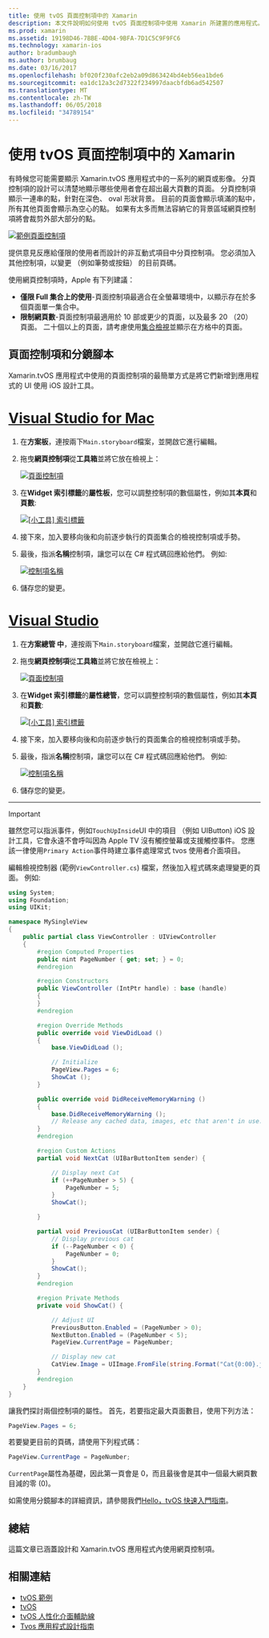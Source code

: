 ```yaml
---
title: 使用 tvOS 頁面控制項中的 Xamarin
description: 本文件說明如何使用 tvOS 頁面控制項中使用 Xamarin 所建置的應用程式。 它會提供頁面控制項的高層級描述，討論如何設定它們分鏡腳本，並檢查如何回應頁面變更事件。
ms.prod: xamarin
ms.assetid: 19198D46-7BBE-4D04-9BFA-7D1C5C9F9FC6
ms.technology: xamarin-ios
author: bradumbaugh
ms.author: brumbaug
ms.date: 03/16/2017
ms.openlocfilehash: bf020f230afc2eb2a09d863424bd4eb56ea1bde6
ms.sourcegitcommit: ea1dc12a3c2d7322f234997daacbfdb6ad542507
ms.translationtype: MT
ms.contentlocale: zh-TW
ms.lasthandoff: 06/05/2018
ms.locfileid: "34789154"
---
```

# <a name="working-with-tvos-page-controls-in-xamarin"></a>使用 tvOS 頁面控制項中的 Xamarin

有時候您可能需要顯示 Xamarin.tvOS 應用程式中的一系列的網頁或影像。 分頁控制項的設計可以清楚地顯示哪些使用者會在超出最大頁數的頁面。 分頁控制項顯示一連串的點，針對在深色、 oval 形狀背景。 目前的頁面會顯示填滿的點中，所有其他頁面會顯示為空心的點。 如果有太多而無法容納它的背景區域網頁控制項將會裁剪外部大部分的點。

[![](page-controls-images/page01.png "範例頁面控制項")](page-controls-images/page01.png#lightbox)

提供意見反應給僅限的使用者而設計的非互動式項目中分頁控制項。 您必須加入其他控制項，以變更 （例如筆勢或按鈕） 的目前頁碼。

使用網頁控制項時，Apple 有下列建議：

- **僅限 Full 集合上的使用**-頁面控制項最適合在全螢幕環境中，以顯示存在於多個頁面單一集合中。
- **限制網頁數**-頁面控制項最適用於 10 部或更少的頁面，以及最多 20 （20） 頁面。 二十個以上的頁面，請考慮使用[集合檢視](~/ios/tvos/user-interface/collection-views.md)並顯示在方格中的頁面。

<a name="Page-Controls-and-Storyboards" />

## <a name="page-controls-and-storyboards"></a>頁面控制項和分鏡腳本

Xamarin.tvOS 應用程式中使用的頁面控制項的最簡單方式是將它們新增到應用程式的 UI 使用 iOS 設計工具。

# <a name="visual-studio-for-mactabvsmac"></a>[Visual Studio for Mac](#tab/vsmac)

    
1. 在**方案板**，連按兩下`Main.storyboard`檔案，並開啟它進行編輯。
1. 拖曳**網頁控制項**從**工具箱**並將它放在檢視上： 

    [![](page-controls-images/page02.png "頁面控制項")](page-controls-images/page02.png#lightbox)
1. 在**Widget 索引標籤**的**屬性板**，您可以調整控制項的數個屬性，例如其**本頁**和**頁數**: 

    [![](page-controls-images/page03.png "[小工具] 索引標籤")](page-controls-images/page03.png#lightbox)
1. 接下來，加入要移向後和向前逐步執行的頁面集合的檢視控制項或手勢。
1. 最後，指派**名稱**控制項，讓您可以在 C# 程式碼回應給他們。 例如:  

    [![](page-controls-images/page04.png "控制項名稱")](page-controls-images/page04.png#lightbox)
1. 儲存您的變更。
    

# <a name="visual-studiotabvswin"></a>[Visual Studio](#tab/vswin)

    
1. 在**方案總管 中**，連按兩下`Main.storyboard`檔案，並開啟它進行編輯。
1. 拖曳**網頁控制項**從**工具箱**並將它放在檢視上： 

    [![](page-controls-images/page02-vs.png "頁面控制項")](page-controls-images/page02-vs.png#lightbox)
1. 在**Widget 索引標籤**的**屬性總管**，您可以調整控制項的數個屬性，例如其**本頁**和**頁數**: 

    [![](page-controls-images/page03-vs.png "[小工具] 索引標籤")](page-controls-images/page03-vs.png#lightbox)
1. 接下來，加入要移向後和向前逐步執行的頁面集合的檢視控制項或手勢。
1. 最後，指派**名稱**控制項，讓您可以在 C# 程式碼回應給他們。 例如:  

    [![](page-controls-images/page04-vs.png "控制項名稱")](page-controls-images/page04-vs.png#lightbox)
1. 儲存您的變更。
    

-----

> [!IMPORTANT]
> 雖然您可以指派事件，例如`TouchUpInside`UI 中的項目 （例如 UIButton) iOS 設計工具，它會永遠不會呼叫因為 Apple TV 沒有觸控螢幕或支援觸控事件。 您應該一律使用`Primary Action`事件時建立事件處理常式 tvos 使用者介面項目。

編輯檢視控制器 (範例`ViewController.cs`) 檔案，然後加入程式碼來處理變更的頁面。 例如: 

```csharp
using System;
using Foundation;
using UIKit;

namespace MySingleView
{
    public partial class ViewController : UIViewController
    {
        #region Computed Properties
        public nint PageNumber { get; set; } = 0;
        #endregion

        #region Constructors
        public ViewController (IntPtr handle) : base (handle)
        {
        }
        #endregion

        #region Override Methods
        public override void ViewDidLoad ()
        {
            base.ViewDidLoad ();

            // Initialize
            PageView.Pages = 6;
            ShowCat ();
        }

        public override void DidReceiveMemoryWarning ()
        {
            base.DidReceiveMemoryWarning ();
            // Release any cached data, images, etc that aren't in use.
        }
        #endregion

        #region Custom Actions
        partial void NextCat (UIBarButtonItem sender) {

            // Display next Cat
            if (++PageNumber > 5) {
                PageNumber = 5;
            }
            ShowCat();

        }

        partial void PreviousCat (UIBarButtonItem sender) {
            // Display previous cat
            if (--PageNumber < 0) {
                PageNumber = 0;
            }
            ShowCat();
        }
        #endregion

        #region Private Methods
        private void ShowCat() {

            // Adjust UI
            PreviousButton.Enabled = (PageNumber > 0);
            NextButton.Enabled = (PageNumber < 5);
            PageView.CurrentPage = PageNumber;

            // Display new cat
            CatView.Image = UIImage.FromFile(string.Format("Cat{0:00}.jpg",PageNumber+1));
        }
        #endregion
    }
}
```

讓我們探討兩個控制項的屬性。 首先，若要指定最大頁面數目，使用下列方法：

```csharp
PageView.Pages = 6;
```

若要變更目前的頁碼，請使用下列程式碼：

```csharp
PageView.CurrentPage = PageNumber;
```

`CurrentPage`屬性為基礎，因此第一頁會是 0，而且最後會是其中一個最大網頁數目減的零 (0)。

如需使用分鏡腳本的詳細資訊，請參閱我們[Hello，tvOS 快速入門指南](~/ios/tvos/get-started/hello-tvos.md)。 

<a name="Summary" />

## <a name="summary"></a>總結

這篇文章已涵蓋設計和 Xamarin.tvOS 應用程式內使用網頁控制項。



## <a name="related-links"></a>相關連結

- [tvOS 範例](https://developer.xamarin.com/samples/tvos/all/)
- [tvOS](https://developer.apple.com/tvos/)
- [tvOS 人性化介面輔助線](https://developer.apple.com/tvos/human-interface-guidelines/)
- [Tvos 應用程式設計指南](https://developer.apple.com/library/prerelease/tvos/documentation/General/Conceptual/AppleTV_PG/)
